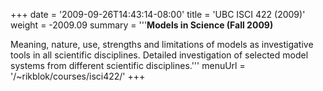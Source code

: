 +++
date = '2009-09-26T14:43:14-08:00'
title = 'UBC ISCI 422 (2009)'
weight = -2009.09
summary = '''**Models in Science (Fall 2009)**

Meaning, nature, use, strengths and limitations of models as investigative tools in all scientific disciplines. Detailed investigation of selected model systems from different scientific disciplines.'''
menuUrl = '/~rikblok/courses/isci422/'
+++
